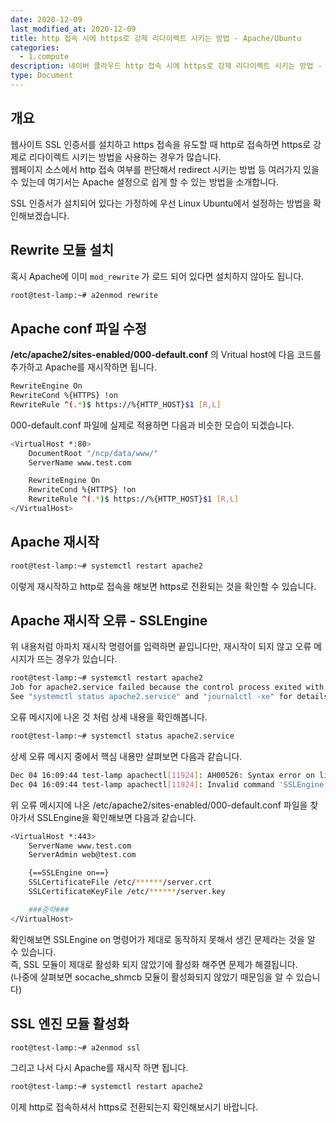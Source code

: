 ```yaml
---
date: 2020-12-09
last_modified_at: 2020-12-09
title: http 접속 시에 https로 강제 리다이렉트 시키는 방법 - Apache/Ubuntu
categories:
  - 1.compute
description: 네이버 클라우드 http 접속 시에 https로 강제 리다이렉트 시키는 방법 - Apache/Ubuntu
type: Document
---
```


## 개요
웹사이트 SSL 인증서를 설치하고 https 접속을 유도할 때 http로 접속하면 https로 강제로 리다이렉트 시키는 방법을 사용하는 경우가 많습니다.  
웹페이지 소스에서 http 접속 여부를 판단해서 redirect 시키는 방법 등 여러가지 있을 수 있는데 여기서는 Apache 설정으로 쉽게 할 수 있는 방법을 소개합니다.  

SSL 인증서가 설치되어 있다는 가정하에 우선 Linux Ubuntu에서 설정하는 방법을 확인해보겠습니다.

## Rewrite 모듈 설치
혹시 Apache에 이미 `mod_rewrite` 가 로드 되어 있다면 설치하지 않아도 됩니다.

``` bash
root@test-lamp:~# a2enmod rewrite
```

## Apache conf 파일 수정

**/etc/apache2/sites-enabled/000-default.conf** 의 Vritual host에 다음 코드를 추가하고 Apache를 재시작하면 됩니다.
``` bash
RewriteEngine On
RewriteCond %{HTTPS} !on
RewriteRule ^(.*)$ https://%{HTTP_HOST}$1 [R,L]
```

000-default.conf 파일에 실제로 적용하면 다음과 비슷한 모습이 되겠습니다.
``` bash
<VirtualHost *:80>
	DocumentRoot "/ncp/data/www/"
	ServerName www.test.com

	RewriteEngine On
	RewriteCond %{HTTPS} !on
	RewriteRule ^(.*)$ https://%{HTTP_HOST}$1 [R,L]
</VirtualHost>
```


## Apache 재시작
``` bash
root@test-lamp:~# systemctl restart apache2
```
이렇게 재시작하고 http로 접속을 해보면 https로 전환되는 것을 확인할 수 있습니다.


## Apache 재시작 오류 - SSLEngine
위 내용처럼 아파치 재시작 명령어를 입력하면 끝입니다만, 재시작이 되지 않고 오류 메시지가 뜨는 경우가 있습니다.
``` bash
root@test-lamp:~# systemctl restart apache2
Job for apache2.service failed because the control process exited with error code. 
See "systemctl status apache2.service" and "journalctl -xe" for details.
```

오류 메시지에 나온 것 처럼 상세 내용을 확인해봅니다.
``` bash
root@test-lamp:~# systemctl status apache2.service
```
상세 오류 메시지 중에서 핵심 내용만 살펴보면 다음과 같습니다.
``` bash
Dec 04 16:09:44 test-lamp apachectl[11924]: AH00526: Syntax error on line 36 of /etc/apache2/sites-enabled/000-default.conf:
Dec 04 16:09:44 test-lamp apachectl[11924]: Invalid command 'SSLEngine', perhaps misspelled or defined by a module not included in the server configuration
```

위 오류 메시지에 나온 /etc/apache2/sites-enabled/000-default.conf 파일을 찾아가서 SSLEngine을 확인해보면 다음과 같습니다.
``` bash
<VirtualHost *:443>
    ServerName www.test.com
    ServerAdmin web@test.com

    {==SSLEngine on==}
    SSLCertificateFile /etc/******/server.crt
    SSLCertificateKeyFile /etc/******/server.key

    ###중략###
</VirtualHost>
```

확인해보면 SSLEngine on 명령어가 제대로 동작하지 못해서 생긴 문제라는 것을 알 수 있습니다.     
즉, SSL 모듈이 제대로 활성화 되지 않았기에 활성화 해주면 문제가 해결됩니다.  
(나중에 살펴보면 socache_shmcb 모듈이 활성화되지 않았기 때문임을 알 수 있습니다)

## SSL 엔진 모듈 활성화
``` bash
root@test-lamp:~# a2enmod ssl
```

그리고 나서 다시 Apache를 재시작 하면 됩니다.
``` bash
root@test-lamp:~# systemctl restart apache2
```

이제 http로 접속하셔서 https로 전환되는지 확인해보시기 바랍니다.
